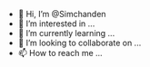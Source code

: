 - 👋 Hi, I’m @Simchanden
- 👀 I’m interested in ...
- 🌱 I’m currently learning ...
- 💞️ I’m looking to collaborate on ...
- 📫 How to reach me ...

<!---
Simchanden/Simchanden is a ✨ special ✨ repository because its `README.md` (this file) appears on your GitHub profile.
You can click the Preview link to take a look at your changes.
---Google_Translater_V2
